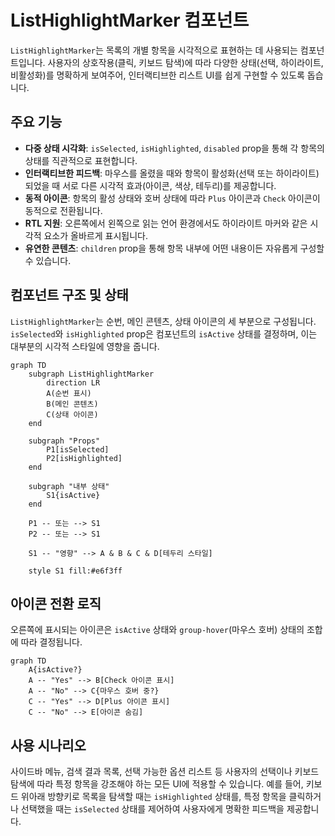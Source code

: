 # ListHighlightMarker 컴포넌트

`ListHighlightMarker`는 목록의 개별 항목을 시각적으로 표현하는 데 사용되는 컴포넌트입니다. 사용자의 상호작용(클릭, 키보드 탐색)에 따라 다양한 상태(선택, 하이라이트, 비활성화)를 명확하게 보여주어, 인터랙티브한 리스트 UI를 쉽게 구현할 수 있도록 돕습니다.

## 주요 기능

- **다중 상태 시각화**: `isSelected`, `isHighlighted`, `disabled` prop을 통해 각 항목의 상태를 직관적으로 표현합니다.
- **인터랙티브한 피드백**: 마우스를 올렸을 때와 항목이 활성화(선택 또는 하이라이트)되었을 때 서로 다른 시각적 효과(아이콘, 색상, 테두리)를 제공합니다.
- **동적 아이콘**: 항목의 활성 상태와 호버 상태에 따라 `Plus` 아이콘과 `Check` 아이콘이 동적으로 전환됩니다.
- **RTL 지원**: 오른쪽에서 왼쪽으로 읽는 언어 환경에서도 하이라이트 마커와 같은 시각적 요소가 올바르게 표시됩니다.
- **유연한 콘텐츠**: `children` prop을 통해 항목 내부에 어떤 내용이든 자유롭게 구성할 수 있습니다.

## 컴포넌트 구조 및 상태

`ListHighlightMarker`는 순번, 메인 콘텐츠, 상태 아이콘의 세 부분으로 구성됩니다. `isSelected`와 `isHighlighted` prop은 컴포넌트의 `isActive` 상태를 결정하며, 이는 대부분의 시각적 스타일에 영향을 줍니다.

```mermaid
graph TD
    subgraph ListHighlightMarker
        direction LR
        A(순번 표시)
        B(메인 콘텐츠)
        C(상태 아이콘)
    end

    subgraph "Props"
        P1[isSelected]
        P2[isHighlighted]
    end

    subgraph "내부 상태"
        S1{isActive}
    end

    P1 -- 또는 --> S1
    P2 -- 또는 --> S1

    S1 -- "영향" --> A & B & C & D[테두리 스타일]

    style S1 fill:#e6f3ff
```

## 아이콘 전환 로직

오른쪽에 표시되는 아이콘은 `isActive` 상태와 `group-hover`(마우스 호버) 상태의 조합에 따라 결정됩니다.

```mermaid
graph TD
    A{isActive?}
    A -- "Yes" --> B[Check 아이콘 표시]
    A -- "No" --> C{마우스 호버 중?}
    C -- "Yes" --> D[Plus 아이콘 표시]
    C -- "No" --> E[아이콘 숨김]
```

## 사용 시나리오

사이드바 메뉴, 검색 결과 목록, 선택 가능한 옵션 리스트 등 사용자의 선택이나 키보드 탐색에 따라 특정 항목을 강조해야 하는 모든 UI에 적용할 수 있습니다. 예를 들어, 키보드 위아래 방향키로 목록을 탐색할 때는 `isHighlighted` 상태를, 특정 항목을 클릭하거나 선택했을 때는 `isSelected` 상태를 제어하여 사용자에게 명확한 피드백을 제공합니다.
